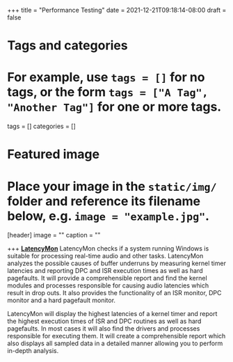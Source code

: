 +++
title = "Performance Testing"
date = 2021-12-21T09:18:14-08:00
draft = false

# Tags and categories
# For example, use `tags = []` for no tags, or the form `tags = ["A Tag", "Another Tag"]` for one or more tags.
tags = []
categories = []

# Featured image
# Place your image in the `static/img/` folder and reference its filename below, e.g. `image = "example.jpg"`.
[header]
image = ""
caption = ""

+++
[**LatencyMon**](https://www.resplendence.com/latencymon)
LatencyMon checks if a system running Windows is suitable for processing real-time audio and other tasks. LatencyMon analyzes the possible causes of buffer underruns by measuring kernel timer latencies and reporting DPC and ISR execution times as well as hard pagefaults. It will provide a comprehensible report and find the kernel modules and processes responsible for causing audio latencies which result in drop outs. It also provides the functionality of an ISR monitor, DPC monitor and a hard pagefault monitor.

LatencyMon will display the highest latencies of a kernel timer and report the highest execution times of ISR and DPC routines as well as hard pagefaults. In most cases it will also find the drivers and processes responsible for executing them. It will create a comprehensible report which also displays all sampled data in a detailed manner allowing you to perform in-depth analysis. 